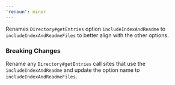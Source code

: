 ```yaml
---
'renoun': minor
---
```


Renames `Directory#getEntries` option `includeIndexAndReadme` to `includeIndexAndReadmeFiles` to better align with the other options.

### Breaking Changes

Rename any `Directory#getEntries` call sites that use the `includeIndexAndReadme` and update the option name to `includeIndexAndReadmeFiles`.
